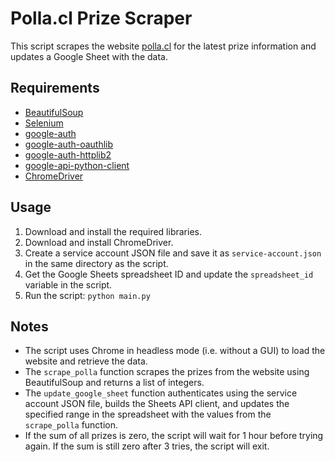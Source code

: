 # Polla.cl Prize Scraper

This script scrapes the website [polla.cl](http://www.polla.cl/es) for the latest prize information and updates a Google Sheet with the data.

## Requirements

- [BeautifulSoup](https://pypi.org/project/beautifulsoup4/)
- [Selenium](https://pypi.org/project/selenium/)
- [google-auth](https://pypi.org/project/google-auth/)
- [google-auth-oauthlib](https://pypi.org/project/google-auth-oauthlib/)
- [google-auth-httplib2](https://pypi.org/project/google-auth-httplib2/)
- [google-api-python-client](https://pypi.org/project/google-api-python-client/)
- [ChromeDriver](https://chromedriver.chromium.org/)

## Usage

1. Download and install the required libraries.
2. Download and install ChromeDriver.
3. Create a service account JSON file and save it as `service-account.json` in the same directory as the script.
4. Get the Google Sheets spreadsheet ID and update the `spreadsheet_id` variable in the script.
5. Run the script: `python main.py`

## Notes

- The script uses Chrome in headless mode (i.e. without a GUI) to load the website and retrieve the data.
- The `scrape_polla` function scrapes the prizes from the website using BeautifulSoup and returns a list of integers.
- The `update_google_sheet` function authenticates using the service account JSON file, builds the Sheets API client, and updates the specified range in the spreadsheet with the values from the `scrape_polla` function.
- If the sum of all prizes is zero, the script will wait for 1 hour before trying again. If the sum is still zero after 3 tries, the script will exit.
